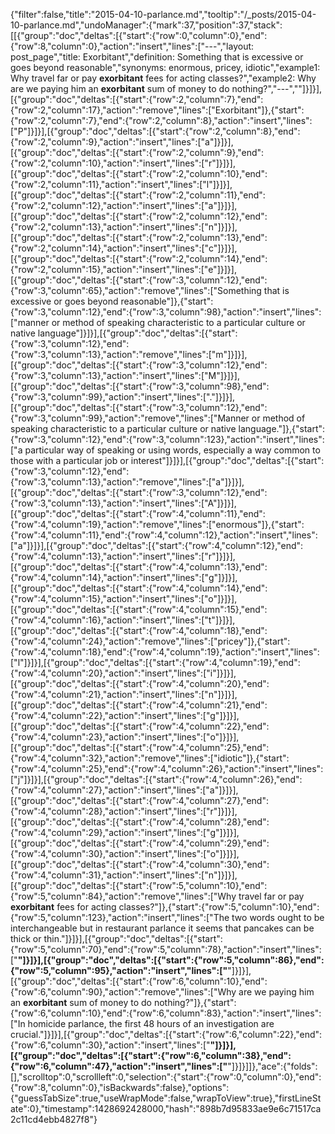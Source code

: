 {"filter":false,"title":"2015-04-10-parlance.md","tooltip":"/_posts/2015-04-10-parlance.md","undoManager":{"mark":37,"position":37,"stack":[[{"group":"doc","deltas":[{"start":{"row":0,"column":0},"end":{"row":8,"column":0},"action":"insert","lines":["---","layout: post_page","title: Exorbitant","definition: Something that is excessive or goes beyond reasonable","synonyms:  enormous, pricey, idiotic","example1: Why travel far or pay <strong>exorbitant</strong> fees for acting classes?","example2: Why are we paying him an <strong>exorbitant</strong> sum of money to do nothing?","---",""]}]}],[{"group":"doc","deltas":[{"start":{"row":2,"column":7},"end":{"row":2,"column":17},"action":"remove","lines":["Exorbitant"]},{"start":{"row":2,"column":7},"end":{"row":2,"column":8},"action":"insert","lines":["P"]}]}],[{"group":"doc","deltas":[{"start":{"row":2,"column":8},"end":{"row":2,"column":9},"action":"insert","lines":["a"]}]}],[{"group":"doc","deltas":[{"start":{"row":2,"column":9},"end":{"row":2,"column":10},"action":"insert","lines":["r"]}]}],[{"group":"doc","deltas":[{"start":{"row":2,"column":10},"end":{"row":2,"column":11},"action":"insert","lines":["l"]}]}],[{"group":"doc","deltas":[{"start":{"row":2,"column":11},"end":{"row":2,"column":12},"action":"insert","lines":["a"]}]}],[{"group":"doc","deltas":[{"start":{"row":2,"column":12},"end":{"row":2,"column":13},"action":"insert","lines":["n"]}]}],[{"group":"doc","deltas":[{"start":{"row":2,"column":13},"end":{"row":2,"column":14},"action":"insert","lines":["c"]}]}],[{"group":"doc","deltas":[{"start":{"row":2,"column":14},"end":{"row":2,"column":15},"action":"insert","lines":["e"]}]}],[{"group":"doc","deltas":[{"start":{"row":3,"column":12},"end":{"row":3,"column":65},"action":"remove","lines":["Something that is excessive or goes beyond reasonable"]},{"start":{"row":3,"column":12},"end":{"row":3,"column":98},"action":"insert","lines":["manner or method of speaking characteristic to a particular culture or native language"]}]}],[{"group":"doc","deltas":[{"start":{"row":3,"column":12},"end":{"row":3,"column":13},"action":"remove","lines":["m"]}]}],[{"group":"doc","deltas":[{"start":{"row":3,"column":12},"end":{"row":3,"column":13},"action":"insert","lines":["M"]}]}],[{"group":"doc","deltas":[{"start":{"row":3,"column":98},"end":{"row":3,"column":99},"action":"insert","lines":["."]}]}],[{"group":"doc","deltas":[{"start":{"row":3,"column":12},"end":{"row":3,"column":99},"action":"remove","lines":["Manner or method of speaking characteristic to a particular culture or native language."]},{"start":{"row":3,"column":12},"end":{"row":3,"column":123},"action":"insert","lines":["a particular way of speaking or using words, especially a way common to those with a particular job or interest"]}]}],[{"group":"doc","deltas":[{"start":{"row":3,"column":12},"end":{"row":3,"column":13},"action":"remove","lines":["a"]}]}],[{"group":"doc","deltas":[{"start":{"row":3,"column":12},"end":{"row":3,"column":13},"action":"insert","lines":["A"]}]}],[{"group":"doc","deltas":[{"start":{"row":4,"column":11},"end":{"row":4,"column":19},"action":"remove","lines":["enormous"]},{"start":{"row":4,"column":11},"end":{"row":4,"column":12},"action":"insert","lines":["a"]}]}],[{"group":"doc","deltas":[{"start":{"row":4,"column":12},"end":{"row":4,"column":13},"action":"insert","lines":["r"]}]}],[{"group":"doc","deltas":[{"start":{"row":4,"column":13},"end":{"row":4,"column":14},"action":"insert","lines":["g"]}]}],[{"group":"doc","deltas":[{"start":{"row":4,"column":14},"end":{"row":4,"column":15},"action":"insert","lines":["o"]}]}],[{"group":"doc","deltas":[{"start":{"row":4,"column":15},"end":{"row":4,"column":16},"action":"insert","lines":["t"]}]}],[{"group":"doc","deltas":[{"start":{"row":4,"column":18},"end":{"row":4,"column":24},"action":"remove","lines":["pricey"]},{"start":{"row":4,"column":18},"end":{"row":4,"column":19},"action":"insert","lines":["l"]}]}],[{"group":"doc","deltas":[{"start":{"row":4,"column":19},"end":{"row":4,"column":20},"action":"insert","lines":["i"]}]}],[{"group":"doc","deltas":[{"start":{"row":4,"column":20},"end":{"row":4,"column":21},"action":"insert","lines":["n"]}]}],[{"group":"doc","deltas":[{"start":{"row":4,"column":21},"end":{"row":4,"column":22},"action":"insert","lines":["g"]}]}],[{"group":"doc","deltas":[{"start":{"row":4,"column":22},"end":{"row":4,"column":23},"action":"insert","lines":["o"]}]}],[{"group":"doc","deltas":[{"start":{"row":4,"column":25},"end":{"row":4,"column":32},"action":"remove","lines":["idiotic"]},{"start":{"row":4,"column":25},"end":{"row":4,"column":26},"action":"insert","lines":["j"]}]}],[{"group":"doc","deltas":[{"start":{"row":4,"column":26},"end":{"row":4,"column":27},"action":"insert","lines":["a"]}]}],[{"group":"doc","deltas":[{"start":{"row":4,"column":27},"end":{"row":4,"column":28},"action":"insert","lines":["r"]}]}],[{"group":"doc","deltas":[{"start":{"row":4,"column":28},"end":{"row":4,"column":29},"action":"insert","lines":["g"]}]}],[{"group":"doc","deltas":[{"start":{"row":4,"column":29},"end":{"row":4,"column":30},"action":"insert","lines":["o"]}]}],[{"group":"doc","deltas":[{"start":{"row":4,"column":30},"end":{"row":4,"column":31},"action":"insert","lines":["n"]}]}],[{"group":"doc","deltas":[{"start":{"row":5,"column":10},"end":{"row":5,"column":84},"action":"remove","lines":["Why travel far or pay <strong>exorbitant</strong> fees for acting classes?"]},{"start":{"row":5,"column":10},"end":{"row":5,"column":123},"action":"insert","lines":["The two words ought to be interchangeable but in restaurant parlance it seems that pancakes can be thick or thin."]}]}],[{"group":"doc","deltas":[{"start":{"row":5,"column":70},"end":{"row":5,"column":78},"action":"insert","lines":["<strong>"]}]}],[{"group":"doc","deltas":[{"start":{"row":5,"column":86},"end":{"row":5,"column":95},"action":"insert","lines":["</strong>"]}]}],[{"group":"doc","deltas":[{"start":{"row":6,"column":10},"end":{"row":6,"column":90},"action":"remove","lines":["Why are we paying him an <strong>exorbitant</strong> sum of money to do nothing?"]},{"start":{"row":6,"column":10},"end":{"row":6,"column":83},"action":"insert","lines":["In homicide parlance, the first 48 hours of an investigation are crucial."]}]}],[{"group":"doc","deltas":[{"start":{"row":6,"column":22},"end":{"row":6,"column":30},"action":"insert","lines":["<strong>"]}]}],[{"group":"doc","deltas":[{"start":{"row":6,"column":38},"end":{"row":6,"column":47},"action":"insert","lines":["</strong>"]}]}]]},"ace":{"folds":[],"scrolltop":0,"scrollleft":0,"selection":{"start":{"row":0,"column":0},"end":{"row":8,"column":0},"isBackwards":false},"options":{"guessTabSize":true,"useWrapMode":false,"wrapToView":true},"firstLineState":0},"timestamp":1428692428000,"hash":"898b7d95833ae9e6c71517ca2c11cd4ebb4827f8"}